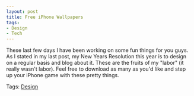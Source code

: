 ```yaml
---
layout: post
title: Free iPhone Wallpapers
tags:
- Design
- Tech
---
```


These last few days I have been working on some fun things for you guys. As I stated in my last post, my New Years Resolution this year is to design on a regular basis and blog about it. These are the fruits of my "labor" (it really wasn't labor). Feel free to download as many as you'd like and step up your iPhone game with these pretty things.



Tags: <a href="/tags/#design">Design</a>